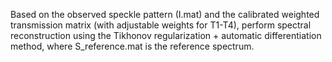 Based on the observed speckle pattern (I.mat) and the calibrated weighted transmission matrix (with adjustable weights for T1-T4), perform spectral reconstruction using the Tikhonov regularization + automatic differentiation method, where S_reference.mat is the reference spectrum.
